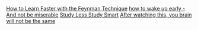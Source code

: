 
[How to Learn Faster with the Feynman Technique](https://www.youtube.com/watch?v=_f-qkGJBPts)
[how to wake up early - And not be miserable](https://www.youtube.com/watch?v=XtDc_iJ-j-M)
[Study Less Study Smart](https://www.youtube.com/watch?v=IlU-zDU6aQ0)
[After watching this, you brain will not be the same](https://www.youtube.com/watch?v=HAnw168huqA)


